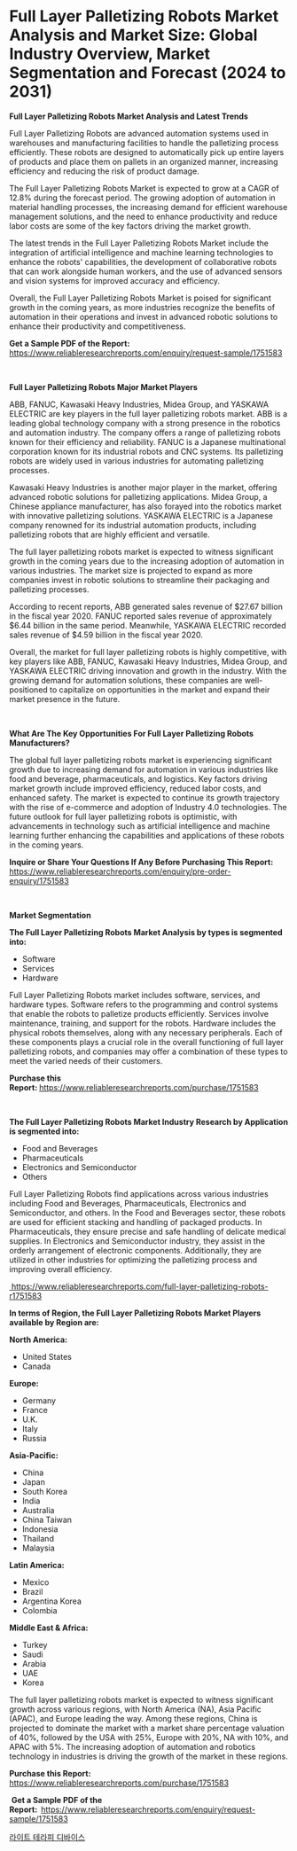 <p><h1>Full Layer Palletizing Robots Market Analysis and Market Size: Global Industry Overview, Market Segmentation and Forecast (2024 to 2031)</h1></p><p><strong>Full Layer Palletizing Robots Market Analysis and Latest Trends</strong></p>
<p><p>Full Layer Palletizing Robots are advanced automation systems used in warehouses and manufacturing facilities to handle the palletizing process efficiently. These robots are designed to automatically pick up entire layers of products and place them on pallets in an organized manner, increasing efficiency and reducing the risk of product damage.</p><p>The Full Layer Palletizing Robots Market is expected to grow at a CAGR of 12.8% during the forecast period. The growing adoption of automation in material handling processes, the increasing demand for efficient warehouse management solutions, and the need to enhance productivity and reduce labor costs are some of the key factors driving the market growth.</p><p>The latest trends in the Full Layer Palletizing Robots Market include the integration of artificial intelligence and machine learning technologies to enhance the robots' capabilities, the development of collaborative robots that can work alongside human workers, and the use of advanced sensors and vision systems for improved accuracy and efficiency.</p><p>Overall, the Full Layer Palletizing Robots Market is poised for significant growth in the coming years, as more industries recognize the benefits of automation in their operations and invest in advanced robotic solutions to enhance their productivity and competitiveness.</p></p>
<p><strong>Get a Sample PDF of the Report:&nbsp;</strong> <a href="https://www.reliableresearchreports.com/enquiry/request-sample/1751583">https://www.reliableresearchreports.com/enquiry/request-sample/1751583</a></p>
<p>&nbsp;</p>
<p><strong>Full Layer Palletizing Robots Major Market Players</strong></p>
<p><p>ABB, FANUC, Kawasaki Heavy Industries, Midea Group, and YASKAWA ELECTRIC are key players in the full layer palletizing robots market. ABB is a leading global technology company with a strong presence in the robotics and automation industry. The company offers a range of palletizing robots known for their efficiency and reliability. FANUC is a Japanese multinational corporation known for its industrial robots and CNC systems. Its palletizing robots are widely used in various industries for automating palletizing processes.</p><p>Kawasaki Heavy Industries is another major player in the market, offering advanced robotic solutions for palletizing applications. Midea Group, a Chinese appliance manufacturer, has also forayed into the robotics market with innovative palletizing solutions. YASKAWA ELECTRIC is a Japanese company renowned for its industrial automation products, including palletizing robots that are highly efficient and versatile.</p><p>The full layer palletizing robots market is expected to witness significant growth in the coming years due to the increasing adoption of automation in various industries. The market size is projected to expand as more companies invest in robotic solutions to streamline their packaging and palletizing processes. </p><p>According to recent reports, ABB generated sales revenue of $27.67 billion in the fiscal year 2020. FANUC reported sales revenue of approximately $6.44 billion in the same period. Meanwhile, YASKAWA ELECTRIC recorded sales revenue of $4.59 billion in the fiscal year 2020.</p><p>Overall, the market for full layer palletizing robots is highly competitive, with key players like ABB, FANUC, Kawasaki Heavy Industries, Midea Group, and YASKAWA ELECTRIC driving innovation and growth in the industry. With the growing demand for automation solutions, these companies are well-positioned to capitalize on opportunities in the market and expand their market presence in the future.</p></p>
<p>&nbsp;</p>
<p><strong>What Are The Key Opportunities For Full Layer Palletizing Robots Manufacturers?</strong></p>
<p><p>The global full layer palletizing robots market is experiencing significant growth due to increasing demand for automation in various industries like food and beverage, pharmaceuticals, and logistics. Key factors driving market growth include improved efficiency, reduced labor costs, and enhanced safety. The market is expected to continue its growth trajectory with the rise of e-commerce and adoption of Industry 4.0 technologies. The future outlook for full layer palletizing robots is optimistic, with advancements in technology such as artificial intelligence and machine learning further enhancing the capabilities and applications of these robots in the coming years.</p></p>
<p><strong>Inquire or Share Your Questions If Any Before Purchasing This Report:</strong> <a href="https://www.reliableresearchreports.com/enquiry/pre-order-enquiry/1751583">https://www.reliableresearchreports.com/enquiry/pre-order-enquiry/1751583</a></p>
<p>&nbsp;</p>
<p><strong>Market Segmentation</strong></p>
<p><strong>The Full Layer Palletizing Robots Market Analysis by types is segmented into:</strong></p>
<p><ul><li>Software</li><li>Services</li><li>Hardware</li></ul></p>
<p><p>Full Layer Palletizing Robots market includes software, services, and hardware types. Software refers to the programming and control systems that enable the robots to palletize products efficiently. Services involve maintenance, training, and support for the robots. Hardware includes the physical robots themselves, along with any necessary peripherals. Each of these components plays a crucial role in the overall functioning of full layer palletizing robots, and companies may offer a combination of these types to meet the varied needs of their customers.</p></p>
<p><strong>Purchase this Report:&nbsp;</strong><a href="https://www.reliableresearchreports.com/purchase/1751583">https://www.reliableresearchreports.com/purchase/1751583</a></p>
<p>&nbsp;</p>
<p><strong>The Full Layer Palletizing Robots Market Industry Research by Application is segmented into:</strong></p>
<p><ul><li>Food and Beverages</li><li>Pharmaceuticals</li><li>Electronics and Semiconductor</li><li>Others</li></ul></p>
<p><p>Full Layer Palletizing Robots find applications across various industries including Food and Beverages, Pharmaceuticals, Electronics and Semiconductor, and others. In the Food and Beverages sector, these robots are used for efficient stacking and handling of packaged products. In Pharmaceuticals, they ensure precise and safe handling of delicate medical supplies. In Electronics and Semiconductor industry, they assist in the orderly arrangement of electronic components. Additionally, they are utilized in other industries for optimizing the palletizing process and improving overall efficiency.</p></p>
<p><a href="https://www.reliableresearchreports.com/full-layer-palletizing-robots-r1751583">&nbsp;https://www.reliableresearchreports.com/full-layer-palletizing-robots-r1751583</a></p>
<p><strong>In terms of Region, the Full Layer Palletizing Robots Market Players available by Region are:</strong></p>
<p>
    <p> <strong> North America: </strong>
        <ul>
            <li>United States</li>
            <li>Canada</li>
        </ul>
        </p> 
    <p> <strong> Europe: </strong>
        <ul>
            <li>Germany</li>
            <li>France</li>
            <li>U.K.</li>
            <li>Italy</li>
            <li>Russia</li>
        </ul>
        </p> 
    <p> <strong> Asia-Pacific: </strong>
        <ul>
            <li>China</li>
            <li>Japan</li>
            <li>South Korea</li>
            <li>India</li>
            <li>Australia</li>
            <li>China Taiwan</li>
            <li>Indonesia</li>
            <li>Thailand</li>
            <li>Malaysia</li>
        </ul>
        </p> 
    <p> <strong> Latin America: </strong>
        <ul>
            <li>Mexico</li>
            <li>Brazil</li>
            <li>Argentina Korea</li>
            <li>Colombia</li>
        </ul>
        </p> 
    <p> <strong> Middle East & Africa: </strong>
        <ul>
            <li>Turkey</li>
            <li>Saudi</li>
            <li>Arabia</li>
            <li>UAE</li>
            <li>Korea</li>
        </ul>
    </p>
    </p>
<p><p>The full layer palletizing robots market is expected to witness significant growth across various regions, with North America (NA), Asia Pacific (APAC), and Europe leading the way. Among these regions, China is projected to dominate the market with a market share percentage valuation of 40%, followed by the USA with 25%, Europe with 20%, NA with 10%, and APAC with 5%. The increasing adoption of automation and robotics technology in industries is driving the growth of the market in these regions.</p></p>
<p><strong>Purchase this Report: </strong><a href="https://www.reliableresearchreports.com/purchase/1751583">https://www.reliableresearchreports.com/purchase/1751583</a></p>
<p>&nbsp;<strong>Get a Sample PDF of the Report:&nbsp;&nbsp;</strong><a href="https://www.reliableresearchreports.com/enquiry/request-sample/1751583">https://www.reliableresearchreports.com/enquiry/request-sample/1751583</a></p>
<p><strong></strong></p>
<p><p><a href="https://medium.com/@margrethowe2016/%EB%B9%9B-%EC%9A%94%EB%B2%95-%EA%B8%B0%EA%B8%B0-%EC%8B%9C%EC%9E%A5-%EB%B6%84%EC%84%9D-%EC%97%B0%ED%8F%89%EA%B7%A0-%EC%84%B1%EC%9E%A5%EB%A5%A0-%EC%8B%9C%EC%9E%A5-%EC%84%B8%EB%B6%84%ED%99%94-%EB%B0%8F-%EA%B8%80%EB%A1%9C%EB%B2%8C-%EC%82%B0%EC%97%85-%EA%B0%9C%EC%9A%94-6d367731aa1b">라이트 테라피 디바이스</a></p></p>